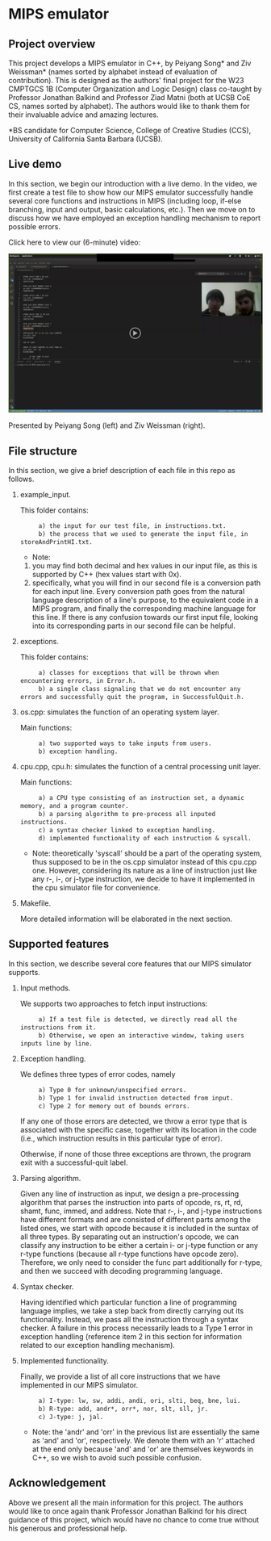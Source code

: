 # MIPS emulator

## Project overview

This project develops a MIPS emulator in C++, by Peiyang Song* and Ziv Weissman* (names sorted by alphabet instead of evaluation of contribution). This is designed as the authors' final project for the W23 CMPTGCS 1B (Computer Organization and Logic Design) class co-taught by Professor Jonathan Balkind and Professor Ziad Matni (both at UCSB CoE CS, names sorted by alphabet). The authors would like to thank them for their invaluable advice and amazing lectures.

*BS candidate for Computer Science, College of Creative Studies (CCS), University of California Santa Barbara (UCSB).

## Live demo

In this section, we begin our introduction with a live demo. In the video, we first create a test file to show how our MIPS emulator successfully handle several core functions and instructions in MIPS (including loop, if-else branching, input and output, basic calculations, etc.). Then we move on to discuss how we have employed an exception handling mechanism to report possible errors.

Click here to view our (6-minute) video:

<a href="https://drive.google.com/file/d/161vrtKg-xAKOXflVabYhqqd9-HBka9oC/view?usp=share_link" title="Project Preview"><img src="./VideoPreview.png" alt="View Preview Vid" /></a>

Presented by Peiyang Song (left) and Ziv Weissman (right).

## File structure

In this section, we give a brief description of each file in this repo as follows.

1. example_input.

      This folder contains:

            a) the input for our test file, in instructions.txt.
            b) the process that we used to generate the input file, in storeAndPrintHI.txt.
                                       
      * Note: 
      1) you may find both decimal and hex values in our input file, as this is supported by C++ (hex values start with 0x).
      2) specifically, what you will find in our second file is a conversion path for each input line. Every conversion path goes from the natural language description of a line's purpose, to the equivalent code in a MIPS program, and finally the corresponding machine language for this line. If there is any confusion towards our first input file, looking into its corresponding parts in our second file can be helpful.
      
2. exceptions.

      This folder contains:

            a) classes for exceptions that will be thrown when encountering errors, in Error.h.
            b) a single class signaling that we do not encounter any errors and successfully quit the program, in SuccessfulQuit.h.

3. os.cpp: simulates the function of an operating system layer.

      Main functions: 

            a) two supported ways to take inputs from users.
            b) exception handling.

4. cpu.cpp, cpu.h: simulates the function of a central processing unit layer.

      Main functions: 

            a) a CPU type consisting of an instruction set, a dynamic memory, and a program counter.
            b) a parsing algorithm to pre-process all inputed instructions.
            c) a syntax checker linked to exception handling.
            d) implemented functionality of each instruction & syscall.
                
      * Note: theoretically 'syscall' should be a part of the operating system, thus supposed to be in the os.cpp simulator instead of this cpu.cpp one. However, considering its nature as a line of instruction just like any r-, i-, or j-type instruction, we decide to have it implemented in the cpu simulator file for convenience.

5. Makefile.

      More detailed information will be elaborated in the next section.

## Supported features

In this section, we describe several core features that our MIPS simulator supports.

1. Input methods.

      We supports two approaches to fetch input instructions: 
      
            a) If a test file is detected, we directly read all the instructions from it.
            b) Otherwise, we open an interactive window, taking users inputs line by line.
                                                              
2. Exception handling.

      We defines three types of error codes, namely 
      
            a) Type 0 for unknown/unspecified errors.                                              
            b) Type 1 for invalid instruction detected from input.
            c) Type 2 for memory out of bounds errors.
                                                    
      If any one of those errors are detected, we throw a error type that is associated with the specific case, together with its location in the code (i.e., which instruction results in this particular type of error).
      
      Otherwise, if none of those three exceptions are thrown, the program exit with a successful-quit label.
      
3. Parsing algorithm.

      Given any line of instruction as input, we design a pre-processing algorithm that parses the instruction into parts of opcode, rs, rt, rd, shamt, func, immed, and address. Note that r-, i-, and j-type instructions have different formats and are consisted of different parts among the listed ones, we start with opcode because it is included in the suntax of all three types. By separating out an instruction's opcode, we can classify any instruction to be either a certain i- or j-type function or any r-type functions (because all r-type functions have opcode zero). Therefore, we only need to consider the func part additionally for r-type, and then we succeed with decoding programming language.

4. Syntax checker.

      Having identified which particular function a line of programming language implies, we take a step back from directly carrying out its functionality. Instead, we pass all the instruction through a syntax checker. A failure in this process necessarily leads to a Type 1 error in exception handling (reference item 2 in this section for information related to our exception handling mechanism).
      
5. Implemented functionality.

      Finally, we provide a list of all core instructions that we have implemented in our MIPS simulator.
      
            a) I-type: lw, sw, addi, andi, ori, slti, beq, bne, lui.
            b) R-type: add, andr*, orr*, nor, slt, sll, jr.
            c) J-type: j, jal.
      
      * Note: the 'andr' and 'orr' in the previous list are essentially the same as 'and' and 'or', respectively. We denote them with an 'r' attached at the end only because 'and' and 'or' are themselves keywords in C++, so we wish to avoid such possible confusion.

## Acknowledgement

Above we present all the main information for this project. The authors would like to once again thank Professor Jonathan Balkind for his direct guidance of this project, which would have no chance to come true without his generous and professional help.

